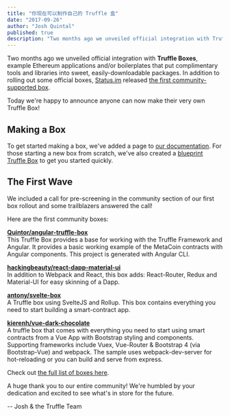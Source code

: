 ```yaml
---
title: "你现在可以制作自己的 Truffle 盒"
date: "2017-09-26"
author: "Josh Quintal"
published: true
description: "Two months ago we unveiled official integration with Truffle Boxes, example Ethereum applications and/or boilerplates that put complimentary tools and libraries into sweet, easily-downloadable packages. In addition to rolling out some official boxes, Status.im released the first community-supported box. Today we're happy to announce anyone can now make their very own Truffle Box!"
---
```

Two months ago we unveiled official integration with **Truffle Boxes**, example Ethereum applications and/or boilerplates that put complimentary tools and libraries into sweet, easily-downloadable packages. In addition to rolling out some official boxes, [Status.im](https://status.im/) released [the first community-supported box](/boxes/status).

Today we're happy to announce anyone can now make their very own Truffle Box!

## Making a Box

To get started making a box, we've added a page to [our documentation](/docs/advanced/truffle-boxes). For those starting a new box from scratch, we've also created a [blueprint Truffle Box](/boxes/blueprint) to get you started quickly.

## The First Wave

We included a call for pre-screening in the community section of our first box rollout and some trailblazers answered the call!

Here are the first community boxes:

**[Quintor/angular-truffle-box](/boxes/angular-truffle-box)**<br/>
This Truffle Box provides a base for working with the Truffle Framework and Angular. It provides a basic working example of the MetaCoin contracts with Angular components. This project is generated with Angular CLI.

**[hackingbeauty/react-dapp-material-ui](/boxes/react-dapp-material-ui)**<br/>
In addition to Webpack and React, this box adds: React-Router, Redux and Material-UI for easy skinning of a Dapp.

**[antony/svelte-box](/boxes/svelte-box)**<br/>
A Truffle box using SvelteJS and Rollup. This box contains everything you need to start building a smart-contract app.

**[kierenh/vue-dark-chocolate](/boxes/vue-dark-chocolate)**<br/>
A truffle box that comes with everything you need to start using smart contracts from a Vue App with Bootstrap styling and components. Supporting frameworks include Vuex, Vue-Router & Bootstrap 4 (via Bootstrap-Vue) and webpack. The sample uses webpack-dev-server for hot-reloading or you can build and serve from express.

Check out [the full list of boxes here](/boxes).

A huge thank you to our entire community! We're humbled by your dedication and excited to see what's in store for the future.

-- Josh & the Truffle Team
